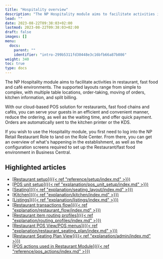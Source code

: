 ```yaml
---
title: "Hospitality overview"
description: "The NP Hospitality module aims to facilitate activities in restaurant, fast food and café environments. The supported layouts range from simple to complex, with multiple table locations, order-taking, moving of orders, kitchen information, and split billing."
lead: ""
date: 2023-08-22T09:38:03+02:00
lastmod: 2023-08-22T09:38:03+02:00
draft: false
images: []
menu:
  docs:
    parent: ""
    identifier: "intro-299b5311fd30448e3c16bfb66a87b086"
weight: 340
toc: true
type: docs
---
```


The NP Hospitality module aims to facilitate activities in restaurant, fast food and café environments. The supported layouts range from simple to complex, with multiple table locations, order-taking, moving of orders, kitchen information, and split billing.

With our cloud-based POS solution for restaurants, fast food chains and cafés, you can serve your guests in an efficient and convenient manner, reduce the ordering, as well as the waiting time, and offer quick payment. Orders are automatically sent to the kitchen printer or the KDS.

If you wish to use the Hospitality module, you first need to log into the NP Retail Restaurant Role to land on the Role Center. From there, you can get an overview of what's happening in the establishment, as well as the configuration screens required to set up the Restaurant/fast food environment in Business Central. 

## Highlighted articles

- [<ins>Restaurant setup<ins>]({{< ref "reference/setup/index.md" >}})
- [<ins>POS unit setup<ins>]({{< ref "explanation/pos_unit_setup/index.md" >}})
- [<ins>Seating<ins>]({{< ref "explanation/seating_layout/index.md" >}})
- [<ins>Kitchen<ins>]({{< ref "explanation/kitchen/index.md" >}})
- [<ins>Listings<ins>]({{< ref "explanation/listings/index.md" >}})
- [<ins>Restaurant transactions flow<ins>]({{< ref "explanation/restaurant_flow/index.md" >}})
- [<ins>Restaurant item routing profiles<ins>]({{< ref "explanation/routing_profiles/index.md" >}})
- [<ins>Restaurant POS View/POS menus<ins>]({{< ref "explanation/restaurant_seating_plan/index.md" >}})
- [<ins>Restaurant Seating Plan View<ins>]({{< ref "explanation/admin/index.md" >}})
- [<ins>POS actions used in Restaurant Module<ins>]({{< ref "reference/pos_actions/index.md" >}})